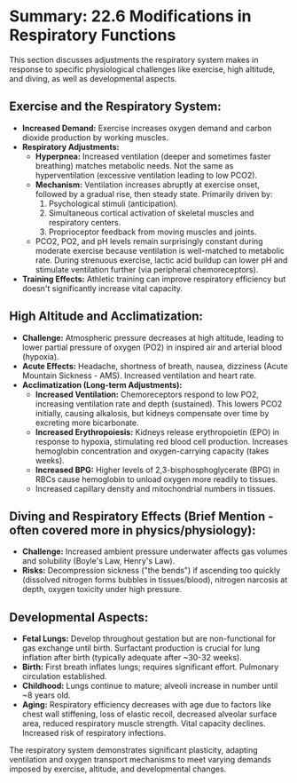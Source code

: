 # Summary: 22.6 Modifications in Respiratory Functions

This section discusses adjustments the respiratory system makes in response to specific physiological challenges like exercise, high altitude, and diving, as well as developmental aspects.

## Exercise and the Respiratory System:

*   **Increased Demand:** Exercise increases oxygen demand and carbon dioxide production by working muscles.
*   **Respiratory Adjustments:**
    *   **Hyperpnea:** Increased ventilation (deeper and sometimes faster breathing) matches metabolic needs. Not the same as hyperventilation (excessive ventilation leading to low PCO2).
    *   **Mechanism:** Ventilation increases abruptly at exercise onset, followed by a gradual rise, then steady state. Primarily driven by:
        1.  Psychological stimuli (anticipation).
        2.  Simultaneous cortical activation of skeletal muscles and respiratory centers.
        3.  Proprioceptor feedback from moving muscles and joints.
    *   PCO2, PO2, and pH levels remain surprisingly constant during moderate exercise because ventilation is well-matched to metabolic rate. During strenuous exercise, lactic acid buildup can lower pH and stimulate ventilation further (via peripheral chemoreceptors).
*   **Training Effects:** Athletic training can improve respiratory efficiency but doesn't significantly increase vital capacity.

## High Altitude and Acclimatization:

*   **Challenge:** Atmospheric pressure decreases at high altitude, leading to lower partial pressure of oxygen (PO2) in inspired air and arterial blood (hypoxia).
*   **Acute Effects:** Headache, shortness of breath, nausea, dizziness (Acute Mountain Sickness - AMS). Increased ventilation and heart rate.
*   **Acclimatization (Long-term Adjustments):**
    *   **Increased Ventilation:** Chemoreceptors respond to low PO2, increasing ventilation rate and depth (sustained). This lowers PCO2 initially, causing alkalosis, but kidneys compensate over time by excreting more bicarbonate.
    *   **Increased Erythropoiesis:** Kidneys release erythropoietin (EPO) in response to hypoxia, stimulating red blood cell production. Increases hemoglobin concentration and oxygen-carrying capacity (takes weeks).
    *   **Increased BPG:** Higher levels of 2,3-bisphosphoglycerate (BPG) in RBCs cause hemoglobin to unload oxygen more readily to tissues.
    *   Increased capillary density and mitochondrial numbers in tissues.

## Diving and Respiratory Effects (Brief Mention - often covered more in physics/physiology):

*   **Challenge:** Increased ambient pressure underwater affects gas volumes and solubility (Boyle's Law, Henry's Law).
*   **Risks:** Decompression sickness ("the bends") if ascending too quickly (dissolved nitrogen forms bubbles in tissues/blood), nitrogen narcosis at depth, oxygen toxicity under high pressure.

## Developmental Aspects:

*   **Fetal Lungs:** Develop throughout gestation but are non-functional for gas exchange until birth. Surfactant production is crucial for lung inflation after birth (typically adequate after ~30-32 weeks).
*   **Birth:** First breath inflates lungs; requires significant effort. Pulmonary circulation established.
*   **Childhood:** Lungs continue to mature; alveoli increase in number until ~8 years old.
*   **Aging:** Respiratory efficiency decreases with age due to factors like chest wall stiffening, loss of elastic recoil, decreased alveolar surface area, reduced respiratory muscle strength. Vital capacity declines. Increased risk of respiratory infections.

The respiratory system demonstrates significant plasticity, adapting ventilation and oxygen transport mechanisms to meet varying demands imposed by exercise, altitude, and developmental changes.
